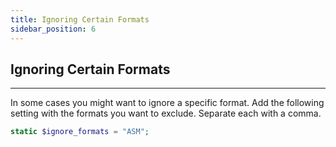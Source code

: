 ```yaml
---
title: Ignoring Certain Formats
sidebar_position: 6
---
```


## Ignoring Certain Formats

---


In some cases you might want to ignore a specific format.  Add the following setting with the formats you want to exclude.  Separate each with a comma.

```php
static $ignore_formats = "ASM";
```
